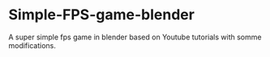 # Simple-FPS-game-blender
A super simple fps game in blender based on Youtube tutorials with somme modifications.
